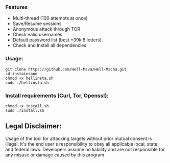 ### Features
- Multi-thread (100 attempts at once)
- Save/Resume sessions
- Anonymous attack through TOR
- Check valid usernames
- Default password list (best +39k 8 letters)
- Check and Install all dependencies

### Usage:
```
git clone https://github.com/Hell-Mava/Hell-Macha.git
cd instainsane
chmod +x hellinsta.sh
sudo ./hellinsta.sh
```

### Install requirements (Curl, Tor, Openssl):

```
chmod +x install.sh
sudo ./install.sh
```

## Legal Disclaimer:

Usage of the tool for attacking targets without prior mutual consent is illegal. It's the end user's responsibility to obey all applicable local, state and federal laws. Developers assume no liability and are not responsible for any misuse or damage caused by this program
